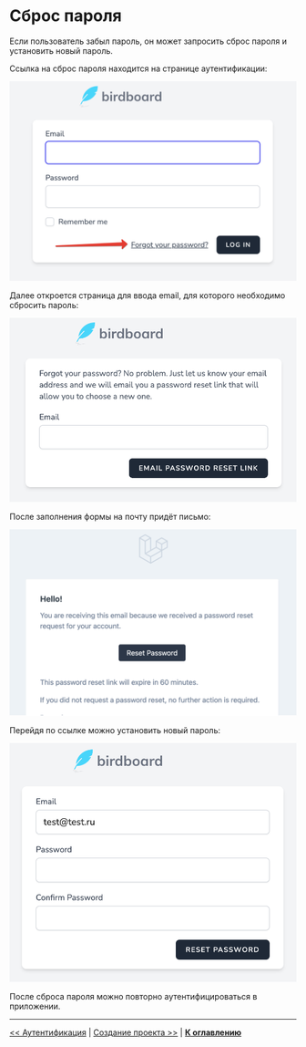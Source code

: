 # Сброс пароля

Если пользователь забыл пароль, он может запросить сброс пароля и установить новый пароль.

Ссылка на сброс пароля находится на странице аутентификации:

![](img/01.png)

Далее откроется страница для ввода email, для которого необходимо сбросить пароль:

![](img/02.png)

После заполнения формы на почту придёт письмо:

![](img/03.png)

Перейдя по ссылке можно установить новый пароль:

![](img/04.png)

После сброса пароля можно повторно аутентифицироваться в приложении.

---

[<< Аутентификация](../05-login/README.md) | [Создание проекта >>](../07-create-project/README.md) | [**К оглавлению**](../README.md)
